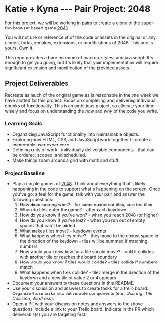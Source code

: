 # Katie + Kyna --- Pair Project: 2048
For this project, we will be working in pairs to create a clone of the super-fun browser based game [2048](http://gabrielecirulli.github.io/2048/).

You will not use or reference of of the code or assets in the original or any clones, forks, remakes, extensions, or modifications of 2048. This one is yours. Own it.

This repo provides a bare minimum of markup, styles, and javascript. It's enough to get you going, but it's likely that your implementation will require significant extension and modification of the provided assets.

## Project Deliverables
Recreate as much of the original game as is reasonable in the one week we have alotted for this project. Focus on completing and delivering individual chunks of functionality. This is an ambitious project, so allocate your time wisely and focus on understanding the _how_ and _why_ of the code you write.

### Learning Goals
- Organzizing JavaScript functionality into maintainable objects.
- Exploring how HTML, CSS, and JavaScript work together to create a memorable user experience.
- Defining units of work--individually deliverable components--that can be ordered, scoped, and scheduled.
- Make things zoom around a grid with math and stuff.

### Project Baseline
- Play a couple games of [2048](http://gabrielecirulli.github.io/2048/). Think about everything that's likely happening in the code to support what's happening on the screen. Once you've got a feel for the game, talk with your pair and answer the following questions:
  1. How does scoring work? - for same numbered tiles, sum the tiles
  1. When do tiles enter the game? - after each keydown
  1. How do you know if you've won? - when you reach 2048 (or higher)
  1. How do you know if you've lost? - when you run out of empty spaces that can't be added
  1. What makes tiles move? - keydown events
  1. What happens when they move? - they move to the utmost space in the direction of the keydown - tiles will be summed if matching numbers
  1. How would you know how far a tile should move? - until it collides with another tile or reaches the board boundary
  1. How would you know if tiles would collide? - tiles collide if numbers match
  1. What happens when tiles collide? - tiles merge in the direction of the keydown and a new tile of value 2 or 4 appears
- Document your answers to these questions in this README.
- Use your discussion and answers to create tasks for a trello board. Organize those tasks into deliverable components (e.e., _Scoring_, _Tile Collision_, _Win/Loss_).
- Open a PR with your discussion notes and answers to the above questions. Include a link to your Trello board. Indicate in the PR which deliverable(s) you are targeting first.
